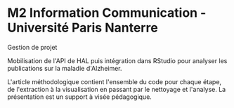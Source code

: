# M2 Information Communication - Université Paris Nanterre

Gestion de projet

Mobilisation de l'API de HAL puis intégration dans RStudio pour analyser les publications sur la maladie d'Alzheimer.

L'article méthodologique contient l'ensemble du code pour chaque étape, de l'extraction à la visualisation en passant par le nettoyage et l'analyse.
La présentation est un support à visée pédagogique.
